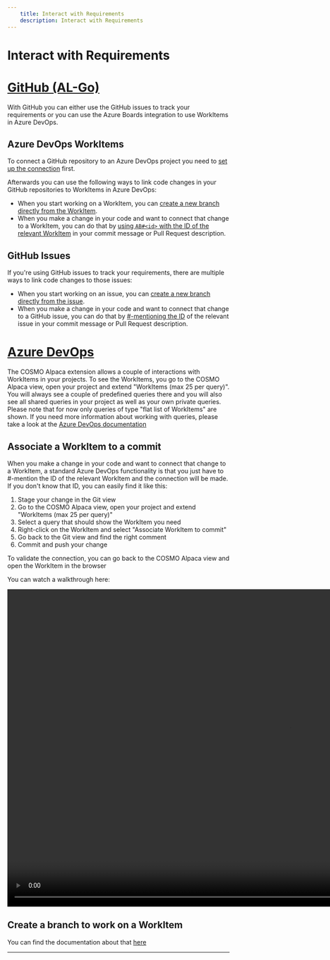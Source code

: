 ```yaml
---
    title: Interact with Requirements
    description: Interact with Requirements
---
```


# Interact with Requirements

# [**GitHub (AL-Go)**](#tab/github)

With GitHub you can either use the GitHub issues to track your requirements or you can use the Azure Boards integration to use WorkItems in Azure DevOps. 

## Azure DevOps WorkItems

To connect a GitHub repository to an Azure DevOps project you need to [set up the connection](https://learn.microsoft.com/en-us/azure/devops/boards/github/install-github-app?view=azure-devops#add-or-remove-repositories-or-remove-a-connection-from-azure-boards) first.

Afterwards you can use the following ways to link code changes in your GitHub repositories to WorkItems in Azure DevOps:
- When you start working on a WorkItem, you can [create a new branch directly from the WorkItem](https://learn.microsoft.com/en-us/azure/devops/release-notes/roadmap/2024/github-branch).
- When you make a change in your code and want to connect that change to a WorkItem, you can do that by [using `AB#<id>` with the ID of the relevant WorkItem](https://learn.microsoft.com/en-us/azure/devops/boards/github/link-to-from-github?view=azure-devops) in your commit message or Pull Request description.


## GitHub Issues

If you're using GitHub issues to track your requirements, there are multiple ways to link code changes to those issues:
- When you start working on an issue, you can [create a new branch directly from the issue](https://docs.github.com/en/issues/tracking-your-work-with-issues/using-issues/creating-a-branch-for-an-issue).
- When you make a change in your code and want to connect that change to a GitHub issue, you can do that by [#-mentioning the ID](https://docs.github.com/en/issues/tracking-your-work-with-issues/using-issues/linking-a-pull-request-to-an-issue) of the relevant issue in your commit message or Pull Request description. 

# [**Azure DevOps**](#tab/azdevops)

The COSMO Alpaca extension allows a couple of interactions with WorkItems in your projects. To see the WorkItems, you go to the COSMO Alpaca view, open your project and extend "WorkItems (max 25 per query)". You will always see a couple of predefined queries there and you will also see all shared queries in your project as well as your own private queries. Please note that for now only queries of type "flat list of WorkItems" are shown. If you need more information about working with queries, please take a look at the [Azure DevOps documentation](https://docs.microsoft.com/en-us/azure/devops/boards/queries/about-managed-queries?view=azure-devops)

## Associate a WorkItem to a commit

When you make a change in your code and want to connect that change to a WorkItem, a standard Azure DevOps functionality is that you just have to #-mention the ID of the relevant WorkItem and the connection will be made. If you don't know that ID, you can easily find it like this:

1. Stage your change in the Git view
1. Go to the COSMO Alpaca view, open your project and extend "WorkItems (max 25 per query)"
1. Select a query that should show the WorkItem you need
1. Right-click on the WorkItem and select "Associate WorkItem to commit"
1. Go back to the Git view and find the right comment
1. Commit and push your change

To validate the connection, you can go back to the COSMO Alpaca view and open the WorkItem in the browser

You can watch a walkthrough here:

<video width="1280px" height="720px" controls>
  <source src="../media/vsc-extension-associate-wi.mp4" type="video/mp4">
  Your browser does not support the video tag.
</video>

## Create a branch to work on a WorkItem

You can find the documentation about that [here](branches.md)

---